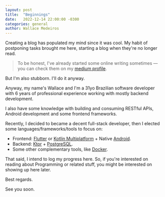```yaml
---
layout: post
title:  "Beginnings"
date:   2022-12-14 22:00:00 -0300
categories: general
author: Wallace Medeiros
---
```

Creating a blog has populated my mind since it was cool. My habit of postponing tasks brought me here, starting a blog when they're no longer read.

> To be honest, I've already started some online writing sometimes — you can check them on my [medium profile](https://medium.com/@wallacejme).

But I'm also stubborn. I'll do it anyway.

Anyway, my name's Wallace and I'm a 31yo Brazilian software developer with 6 years of professional experience working with mostly backend development.

I also have some knowledge with building and consuming RESTful APIs, Android development and some frontend frameworks.

Recently, I decided to became a decent full-stack developer, then I elected some languages/frameworks/tools to focus on:

- Frontend: [Flutter](https://github.com/flutter/flutter) or [Kotlin Multiplatform](https://kotlinlang.org/docs/multiplatform.html) + Native [Android](https://developer.android.com/).
- Backend: [Ktor](https://github.com/ktorio/ktor) + [PostgreSQL](https://github.com/postgres/postgres).
- Some other complementary tools, like [Docker](https://www.docker.com/).

That said, I intend to log my progress here.
So, if you're interested on reading about Programming or related stuff, you might be interested on showing up here later.

Best regards.

See you soon.
